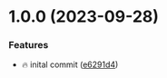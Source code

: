 # 1.0.0 (2023-09-28)


### Features

* :fire: inital commit ([e6291d4](https://github.com/tomerh2001/PuppetFlow/commit/e6291d4e7ef8b2a4cec1502a3144de13d7c5266b))
